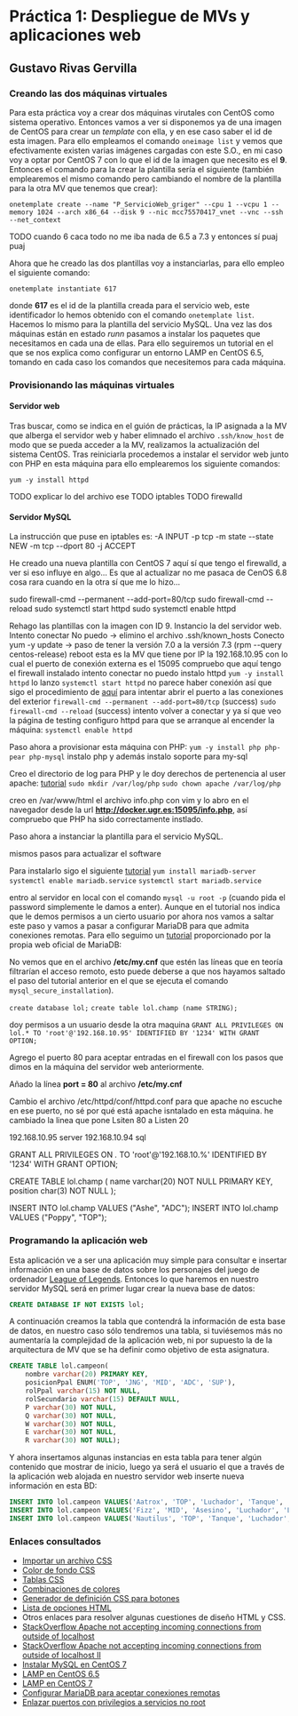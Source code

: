# Práctica 1: Despliegue de MVs y aplicaciones web
## Gustavo Rivas Gervilla

### Creando las dos máquinas virtuales
Para esta práctica voy a crear dos máquinas virutales con CentOS como sistema operativo. Entonces vamos a ver si disponemos ya de una imagen de CentOS para crear un *template* con ella, y en ese caso saber el id de esta imagen. Para ello empleamos el comando `oneimage list` y vemos que efectivamente existen varias imágenes cargadas con este S.O., en mi caso voy a optar por CentOS 7 con lo que el id de la imagen que necesito es el **9**. Entonces el comando para la crear la plantilla sería el siguiente (también emplearemos el mismo comando pero cambiando el nombre de la plantilla para la otra MV que tenemos que crear):

`onetemplate create --name "P_ServicioWeb_griger" --cpu 1 --vcpu 1 --memory 1024 --arch x86_64 --disk 9 --nic mcc75570417_vnet --vnc --ssh --net_context`

TODO cuando 6 caca todo no me iba nada de 6.5 a 7.3 y entonces sí puaj puaj

Ahora que he creado las dos plantillas voy a instanciarlas, para ello empleo el siguiente comando:

`onetemplate instantiate 617`

donde **617** es el id de la plantilla creada para el servicio web, este identificador lo hemos obtenido con el comando `onetemplate list`. Hacemos lo mismo para la plantilla del servicio MySQL. Una vez las dos máquinas están en estado *runn* pasamos a instalar los paquetes que necesitamos en cada una de ellas. Para ello seguiremos un tutorial en el que se nos explica como configurar un entorno LAMP en CentOS 6.5, tomando en cada caso los comandos que necesitemos para cada máquina.

### Provisionando las máquinas virtuales

#### Servidor web

Tras buscar, como se indica en el guión de prácticas, la IP asignada a la MV que alberga el servidor web y haber elimnado el archivo `.ssh/know_host` de modo que se pueda acceder a la MV, realizamos la actualización del sistema CentOS. Tras reiniciarla procedemos a instalar el servidor web junto con PHP en esta máquina para ello emplearemos los siguiente comandos:

`yum -y install httpd`

TODO explicar lo del archivo ese
TODO iptables
TODO firewalld

#### Servidor MySQL

La instrucción que puse en iptables es: -A INPUT -p tcp -m state --state NEW -m tcp --dport 80 -j ACCEPT





He creado una nueva plantilla con CentOS 7 aquí sí que tengo el firewalld, a ver si eso influye en algo... Es que al actualizar no me pasaca de CenOS 6.8 cosa rara cuando en la otra sí que me lo hizo...

sudo firewall-cmd --permanent --add-port=80/tcp
sudo firewall-cmd --reload
sudo systemctl start httpd
sudo systemctl enable httpd

Rehago las plantillas con la imagen con ID 9.
Instancio la del servidor web.
Intento conectar
No puedo -> elimino el archivo .ssh/known_hosts
Conecto
yum -y update -> paso de tener la versión 7.0 a la versión 7.3 (rpm --query centos-release)
reboot
esta es la MV que tiene por IP la 192.168.10.95 con lo cual el puerto de conexión externa es el 15095
compruebo que aquí tengo el firewall instalado
intento conectar
no puedo
instalo httpd `yum -y install httpd`
lo lanzo `systemctl start httpd`
no parece haber conexión así que sigo el procedimiento de [aquí](https://www.liquidweb.com/kb/how-to-install-apache-on-centos-7/) para intentar abrir el puerto a las conexiones del exterior
`firewall-cmd --permanent --add-port=80/tcp` (success)
`sudo firewall-cmd --reload` (success)
intento volver a conectar y ya sí que veo la página de testing
configuro httpd para que se arranque al encender la máquina: `systemctl enable httpd`

Paso ahora a provisionar esta máquina con PHP:
`yum -y install php php-pear php-mysql` instalo php y además instalo soporte para my-sql

Creo el directorio de log para PHP y le doy derechos de pertenencia al user apache: [tutorial](https://www.linode.com/docs/websites/lamp/lamp-on-centos-7)
`sudo mkdir /var/log/php`
`sudo chown apache /var/log/php`

creo en /var/www/html el archivo info.php con vim y lo abro en el navegador desde la url **http://docker.ugr.es:15095/info.php**, así compruebo que PHP ha sido correctamente instlado.

Paso ahora a instanciar la plantilla para el servicio MySQL.

mismos pasos para actualizar el software

Para instalarlo sigo el siguiente [tutorial](https://www.linode.com/docs/websites/lamp/lamp-on-centos-7)
`yum install mariadb-server`
`systemctl enable mariadb.service`
`systemctl start mariadb.service`

entro al servidor en local con el comando `mysql -u root -p` (cuando pida el password simplemente le damos a enter). Aunque en el tutorial nos indica que le demos permisos a un cierto usuario por ahora nos vamos a saltar este paso y vamos a pasar a configurar MariaDB para que admita conexiones remotas. Para ello seguimo un [tutorial](https://mariadb.com/kb/en/mariadb/configuring-mariadb-for-remote-client-access/) proporcionado por la propia web oficial de MariaDB:

No vemos que en el archivo **/etc/my.cnf** que estén las líneas que en teoría filtrarían el acceso remoto, esto puede deberse a que nos hayamos saltado el paso del tutorial anterior en el que se ejecuta el comando `mysql_secure_installation`).

`create database lol;`
`create table lol.champ (name STRING);`

doy permisos a un usuario desde la otra maquina
`GRANT ALL PRIVILEGES ON lol.* TO 'root'@'192.168.10.95' IDENTIFIED BY '1234' WITH GRANT OPTION;`

Agrego el puerto 80 para aceptar entradas en el firewall con los pasos que dimos en la máquina del servidor web anteriormente.

Añado la línea **port = 80** al archivo **/etc/my.cnf**

Cambio el archivo /etc/httpd/conf/httpd.conf para que apache no escuche en ese puerto, no sé por qué está apache isntalado en esta máquina. he cambiado la linea que pone Lsiten 80 a Listen 20

192.168.10.95 server
192.168.10.94 sql

GRANT ALL PRIVILEGES ON *.* TO 'root'@'192.168.10.%' IDENTIFIED BY '1234' WITH GRANT OPTION;

CREATE TABLE lol.champ (
	name varchar(20) NOT NULL PRIMARY KEY,
	position char(3) NOT NULL
);

INSERT INTO lol.champ VALUES ("Ashe", "ADC");
INSERT INTO lol.champ VALUES ("Poppy", "TOP");

### Programando la aplicación web

Esta aplicación ve a ser una aplicación muy simple para consultar e insertar información en una base de datos sobre los personajes del juego de ordenador [League of Legends](http://euw.leagueoflegends.com/es). Entonces lo que haremos en nuestro servidor MySQL será en primer lugar crear la nueva base de datos:

```SQL
CREATE DATABASE IF NOT EXISTS lol;
```

A continuación creamos la tabla que contendrá la información de esta base de datos, en nuestro caso sólo tendremos una tabla, si tuviésemos más no aumentaría la complejidad de la aplicación web, ni por supuesto la de la arquitectura de MV que se ha definir como objetivo de esta asignatura.

```SQL
CREATE TABLE lol.campeon(
	nombre varchar(20) PRIMARY KEY,
	posicionPpal ENUM('TOP', 'JNG', 'MID', 'ADC', 'SUP'),
	rolPpal varchar(15) NOT NULL,
	rolSecundario varchar(15) DEFAULT NULL,
	P varchar(30) NOT NULL,
	Q varchar(30) NOT NULL,
	W varchar(30) NOT NULL,
	E varchar(30) NOT NULL,
	R varchar(30) NOT NULL);
```

Y ahora insertamos algunas instancias en esta tabla para tener algún contenido que mostrar de inicio, luego ya será el usuario el que a través de la aplicación web alojada en nuestro servidor web inserte nueva información en esta BD:

```SQL
INSERT INTO lol.campeon VALUES('Aatrox', 'TOP', 'Luchador', 'Tanque', 'Pozo sangriento', 'Vuelo oscuro', 'Sed de sagre/Precio sangriento', 'Espadas del tormento', 'Masacre');
INSERT INTO lol.campeon VALUES('Fizz', 'MID', 'Asesino', 'Luchador', 'Luchador veloz', 'Golpe travierizo', 'Tridente piedramar', 'Juguetón/Bromista', 'Carnada para tiburones');
INSERT INTO lol.campeon VALUES('Nautilus', 'TOP', 'Tanque', 'Luchador', 'Golpe maestro', 'Línea de dragado', 'Ira del titán', 'Aguas revueltas', 'Carga de las profundidades');
```

### Enlaces consultados

* [Importar un archivo CSS](http://stackoverflow.com/questions/6315772/how-to-import-include-a-css-file-using-php-code-and-not-html-code)
* [Color de fondo CSS](https://www.w3schools.com/css/css_background.asp)
* [Tablas CSS](https://www.w3schools.com/css/css_table.asp)
* [Combinaciones de colores](https://designschool.canva.com/blog/100-color-combinations/)
* [Generador de definición CSS para botones](https://www.sanwebe.com/css3-button-generator)
* [Lista de opciones HTML](https://www.w3schools.com/tags/att_select_form.asp)
* Otros enlaces para resolver algunas cuestiones de diseño HTML y CSS.
* [StackOverflow Apache not accepting incoming connections from outside of localhost](http://stackoverflow.com/questions/10729247/apache-not-accepting-incoming-connections-from-outside-of-localhost)
* [StackOverflow Apache not accepting incoming connections from outside of localhost II](http://stackoverflow.com/questions/11301674/unable-to-access-apache2-httpd-server-on-browser-from-remote-machine)
* [Instalar MySQL en CentOS 7](https://www.linode.com/docs/databases/mysql/how-to-install-mysql-on-centos-7)
* [LAMP en CentOS 6.5](https://www.howtoforge.com/apache_php_mysql_on_centos_6.5_lamp)
* [LAMP en CentOS 7](https://www.linode.com/docs/websites/lamp/lamp-on-centos-7)
* [Configurar MariaDB para aceptar conexiones remotas](https://mariadb.com/kb/en/mariadb/configuring-mariadb-for-remote-client-access/)
* [Enlazar puertos con privilegios a servicios no root](http://stackoverflow.com/questions/413807/is-there-a-way-for-non-root-processes-to-bind-to-privileged-ports-on-linux)
